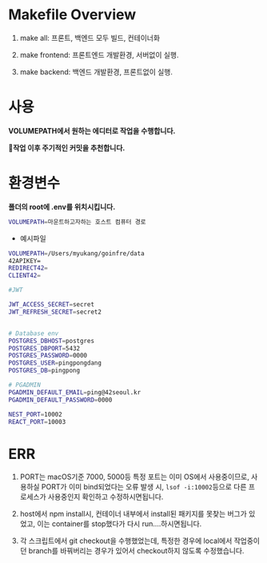 # Makefile Overview

1. make all: 프론트, 백엔드 모두 빌드, 컨테이너화

2. make frontend: 프론트엔드 개발환경, 서버없이 실행.

3. make backend: 백엔드 개발환경, 프론트없이 실행.

# 사용

<b>VOLUMEPATH에서 원하는 에디터로 작업을 수행합니다.</b>

<b>작업 이후 주기적인 커밋을 추천합니다.</b>

# 환경변수

<b>폴더의 root에 .env를 위치시킵니다.</b>

```sh
VOLUMEPATH=마운트하고자하는 호스트 컴퓨터 경로
```

- 예시파일

```sh
VOLUMEPATH=/Users/myukang/goinfre/data
42APIKEY=
REDIRECT42=
CLIENT42=

#JWT

JWT_ACCESS_SECRET=secret
JWT_REFRESH_SECRET=secret2


# Database env
POSTGRES_DBHOST=postgres
POSTGRES_DBPORT=5432
POSTGRES_PASSWORD=0000
POSTGRES_USER=pingpongdang
POSTGRES_DB=pingpong

# PGADMIN
PGADMIN_DEFAULT_EMAIL=ping@42seoul.kr
PGADMIN_DEFAULT_PASSWORD=0000

NEST_PORT=10002
REACT_PORT=10003
```

# ERR

1. PORT는 macOS기준 7000, 5000등 특정 포트는 이미 OS에서 사용중이므로, 사용하실 PORT가 이미 bind되었다는 오류 발생 시, `lsof -i:10002`등으로 다른 프로세스가 사용중인지 확인하고 수정하시면됩니다.

2. host에서 npm install시, 컨테이너 내부에서 install된 패키지를 못찾는 버그가 있었고, 이는 container를 stop했다가 다시 run....하시면됩니다.

3. 각 스크립트에서 git checkout을 수행했었는데, 특정한 경우에 local에서 작업중이던 branch를 바꿔버리는 경우가 있어서 checkout하지 않도록 수정했습니다.
